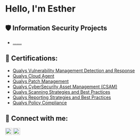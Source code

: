 <h1>Hello, I'm Esther <a href="https://www.linkedin.com/in/yun-esther/"> </a> 

<h2>🛡️ Information Security Projects</h2> 

 - [.......](Link)
   
<h2>📜 Certifications:</h2> 

  - [Qualys Vulnerability Management Detection and Response](https://github.com/yun-esther/yun-esther/blob/main/vmdr%20cert.pdf)
  - [Qualys Cloud Agent](https://github.com/yun-esther/yun-esther/blob/main/cloud%20agent%20cert.pdf)
  - [Qualys Patch Management](https://github.com/yun-esther/yun-esther/blob/main/Qualys%20PM%20Cert.pdf)
  - [Qualys CyberSecurity Asset Management (CSAM)](https://github.com/yun-esther/yun-esther/blob/main/CSAM%20cert.pdf)
  - [Qualys Scanning Strategies and Best Practices](https://github.com/yun-esther/yun-esther/blob/main/Scanning%20cert.pdf)
  - [Qualys Reporting Strategies and Best Practices](https://github.com/yun-esther/yun-esther/blob/main/reporting%20strategies%20cert.pdf)
  - [Qualys Policy Compliance](https://github.com/yun-esther/yun-esther/blob/main/QUalys%20Policy%20COmpliance%20cert.pdf)

<h2> 🤳 Connect with me:</h2> 

[<img align="left" alt="yourname | Twitter" width="22px" src="https://cdn.jsdelivr.net/npm/simple-icons@v3/icons/twitter.svg" />][twitter] 

[<img align="left" alt="yourname | LinkedIn" width="22px" src="https://cdn.jsdelivr.net/npm/simple-icons@v3/icons/linkedin.svg" />][linkedin] 

[twitter]: https://twitter.com/ 

[linkedin]: https://linkedin.com/in/yun-esther/ 
